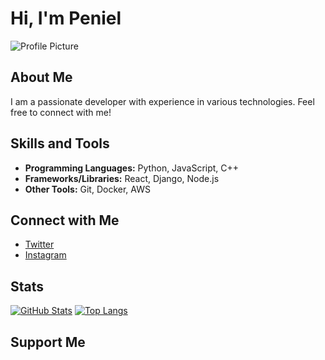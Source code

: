 # Hi, I'm Peniel

![Profile Picture](https://avatars.githubusercontent.com/u/162007916?v=4&size=64)

## About Me 
I am a passionate developer with experience in various technologies. Feel free to connect with me!

## Skills and Tools
- **Programming Languages:** Python, JavaScript, C++
- **Frameworks/Libraries:** React, Django, Node.js
- **Other Tools:** Git, Docker, AWS

## Connect with Me 
- [Twitter](https://twitter.com/Penielmelaku) 
- [Instagram](https://www.instagram.com/Peniel4fun) 

## Stats
[![GitHub Stats](https://github-readme-stats.vercel.app/api?username=vulncrax&show_icons=true&theme=dark)](https://github.com/anuraghazra/github-readme-stats)
[![Top Langs](https://github-readme-stats.vercel.app/api/top-langs/?username=penielmelaku&layout=compact)](https://github.com/anuraghazra/github-readme-stats)

## Support Me 

